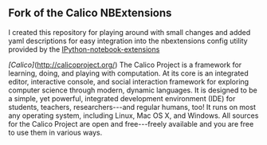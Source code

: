 Fork of the Calico NBExtensions
-------------------------------

I created this repository for playing around with small changes and added yaml
descriptions for easy integration into the nbextensions config utility provided
by the
[IPython-notebook-extensions](https://github.com/ipython-contrib/IPython-notebook-extensions)


*[Calico]*(http://calicoproject.org/)
The Calico Project is a framework for learning, doing, and playing
with computation. At its core is an integrated editor, interactive
console, and social interaction framework for exploring computer
science through modern, dynamic languages. It is designed to be a
simple, yet powerful, integrated development environment (IDE) for
students, teachers, researchers---and regular humans, too! It runs on
most any operating system, including Linux, Mac OS X, and Windows. All
sources for the Calico Project are open and free---freely available
and you are free to use them in various ways.
